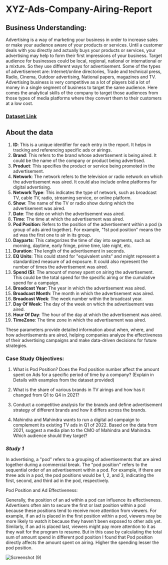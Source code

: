 # XYZ-Ads-Company-Airing-Report
## Business Understanding:
Advertising is a way of marketing your business in order to increase sales or make your audience aware of your products or services. Until a customer deals with you directly and actually buys your products or services, your advertising may help to form their first impressions of your business. Target audience for businesses could be local, regional, national or international or a mixture. So they use different ways for advertisement. Some of the types of advertisement are: Internet/online directories, Trade and technical press, Radio, Cinema, Outdoor advertising, National papers, magazines and TV. Advertising business is very competitive as a lot of players bid a lot of money in a single segment of business to target the same audience. Here comes the analytical skills of the company to target those audiences from those types of media platforms where they convert them to their customers at a low cost.
### [Dataset Link](https://docs.google.com/spreadsheets/d/16x970JtJIFsuBNRtKADdY8f8JnIHbnj9/edit?usp=drive_link&ouid=108163419555924228602&rtpof=true&sd=true)
## About the data
1. **ID**: This is a unique identifier for each entry in the report. It helps in tracking and referencing specific ads or airings.
2. **Brand**: This refers to the brand whose advertisement is being aired. It could be the name of the company or product being advertised.
3. **Product**: This specifies the product or service being promoted in the advertisement.
4. **Network**: The network refers to the television or radio network on which the advertisement was aired. It could also include online platforms for digital advertising.
5. **Network Type**: This indicates the type of network, such as broadcast TV, cable TV, radio, streaming service, or online platform.
6. **Show**: The name of the TV or radio show during which the advertisement was aired.
7. **Date**: The date on which the advertisement was aired.
8. **Time**: The time at which the advertisement was aired.
9. **Pod Position**: Refers to the position of the advertisement within a pod (a group of ads aired together). For example, "1st pod position" means the ad was the first one to air in its group.
10. **Dayparts**: This categorizes the time of day into segments, such as morning, daytime, early fringe, prime time, late night, etc.
11. **Duration**: The length of the advertisement in seconds.
12. **EQ Units**: This could stand for "equivalent units" and might represent a standardized measure of ad exposure. It could also represent the number of times the advertisement was aired.
13. **Spend ($)**: The amount of money spent on airing the advertisement. This could be the total spend for the specific airing or the cumulative spend for a campaign.
14. **Broadcast Year**: The year in which the advertisement was aired.
15. **Broadcast Month**: The month in which the advertisement was aired.
16. **Broadcast Week**: The week number within the broadcast year.
17. **Day Of Week**: The day of the week on which the advertisement was aired.
18. **Hour Of Day**: The hour of the day at which the advertisement was aired.
19. **TimeZone**: The time zone in which the advertisement was aired.
    
These parameters provide detailed information about when, where, and how advertisements are aired, helping companies analyze the effectiveness of their advertising campaigns and make data-driven decisions for future strategies.
### Case Study Objectives:
1. What is Pod Position? Does the Pod position number affect the amount spent on Ads for a specific period of time by a company? (Explain in Details with examples from the dataset provided)

2. What is the share of various brands in TV airings and how has it changed from Q1 to Q4 in 2021?

3. Conduct a competitive analysis for the brands and define advertisement strategy of different brands and how it differs across the brands.

4. Mahindra and Mahindra wants to run a digital ad campaign to complement its existing TV ads in Q1 of 2022. Based on the data from 2021, suggest a media plan to the CMO of Mahindra and Mahindra. Which audience should they target?

### _Study 1_
In advertising, a "pod" refers to a grouping of advertisements that are aired together during a commercial break. The "pod position" refers to the sequential order of an advertisement within a pod. For example, if there are three ads in a pod, the pod positions would be 1, 2, and 3, indicating the first, second, and third ad in the pod, respectively.

Pod Position and Ad Effectiveness:

Generally, the position of an ad within a pod can influence its effectiveness. Advertisers often aim to secure the first or last position within a pod because these positions tend to receive more attention from viewers.
For example, if an ad is placed in the first position within a pod, viewers may be more likely to watch it because they haven't been exposed to other ads yet. Similarly, if an ad is placed last, viewers might pay more attention to it as they wait for the program to resume.
But in this case by calculating the total sum of amount spend in different pod position I found that Pod position directly affects the amount spent on airing. Higher the spending lesser the pod position.

![Screenshot (9)](https://github.com/BRUTALXBONG/XYZ-Ads-Company-Airing-Report/assets/125906962/d018dd6e-5a33-4f03-aba8-7673c6f4fb3b)


